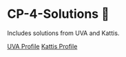 # CP-4-Solutions 🔑

Includes solutions from UVA and Kattis.

[UVA Profile](https://uhunt.onlinejudge.org/id/1151467)
[Kattis Profile](https://open.kattis.com/users/rakesh-naidu)
